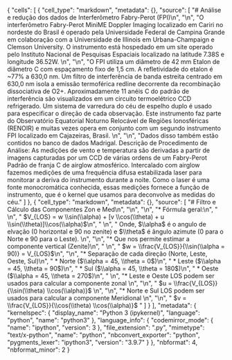 {
 "cells": [
  {
   "cell_type": "markdown",
   "metadata": {},
   "source": [
    "# Análise e redução dos dados de Interferômetro Fabry-Perot (FPI)\n",
    "\n",
    "O interferômetro Fabry-Perot MiniME Doppler Imaging localizado em Cariri no nordeste do Brasil é operado pela Universidade Federal de Campina Grande em colaboração com a Universidade de Illinois em Urbana-Champaign e Clemson University. O instrumento está hospedado em um site operado pelo Instituto Nacional de Pesquisas Espaciais localizado na latitude 7.38S e longitude 36.52W. \n",
    "\n",
    "O FPI utiliza um diâmetro de 42 mm Etalon de diâmetro C com espaçamento fixo de 1,5 cm. A refletividade do etalon é ~77% a 630,0 nm. Um filtro de interferência de banda estreita centrado em 630,0 nm isola a emissão termoférica redline decorrente da recombinação dissociativa de O2+. Aproximadamente 11 anéis C do padrão de interferência são visualizados em um circuito termoelétrico CCD refrigerado. Um sistema de varredura do céu de espelho duplo é usado para especificar o direção de cada observação. Este instrumento faz parte do Observatório Equatorial Noturno Relocável de Regiões Ionosféricas (RENOIR) e muitas vezes opera em conjunto com um segundo instrumento FPI localizado em Cajazeiras, Brasil. \n",
    "\n",
    "Dados disso também estão contidos no banco de dados Madrigal. Descrição de Procedimento de Análise: As medições de vento e temperatura são derivadas a partir de imagens capturadas por um CCD de várias ordens de um Fabry-Perot Padrão de franja C de airglow atmosférico. Intercalado com airglow fazemos medições de uma frequência difusa estabilizada laser para monitorar a deriva do instrumento durante a noite. Como o laser é uma fonte monocromática conhecida, essas medições fornece a função de instrumento, que é o kernel que usamos para deconvolve as medidas do céu."
   ]
  },
  {
   "cell_type": "markdown",
   "metadata": {},
   "source": [
    "# Filtro e Cálculo das Componentes Zon e Med\n",
    "\n",
    "\n",
    "* Fórmula geral:\n",
    "    \n",
    "    $V_{LOS} = w \\sin(\\alpha) + [v \\cos(\\theta) + u \\sin(\\theta)]\\cos(\\alpha)$\n",
    "  \n",
    "    Onde, $\\alpha$ é o angulo de elvação (0 horizontal e 90 no zenite) e $\\theta$ é ângulo azimute (0 para o Norte e 90 para o Leste). \n",
    "\n",
    "* Que nos permite estimar a componente vertical (Zenite)\n",
    "    \n",
    "    $w = \\frac{V_{LOS}}{\\sin(\\alpha = 90)} = V_{LOS}$\n",
    "\n",
    "* Separação de cada direção (Norte, Leste, Oeste, Sul)\n",
    "    * Norte ($\\alpha  = 45, \\theta = 0$)\n",
    "    * Leste ($\\alpha  = 45, \\theta = 90$)\n",
    "    * Sul ($\\alpha  = 45, \\theta = 180$)\n",
    "    * Oeste ($\\alpha  = 45, \\theta = 270$)\n",
    "    \n",
    "* Leste e Oeste LOS podem ser usados para calcular a componente zonal \n",
    "\n",
    "    $u = \\frac{V_{LOS}}{\\sin(\\theta) \\cos(\\alpha)}$ \n",
    "\n",
    "* Norte e Sul LOS podem ser usados para calcular a componente Meridional \n",
    "\n",
    "    $v = \\frac{V_{LOS}}{\\cos(\\theta) \\cos(\\alpha)}$ "
   ]
  }
 ],
 "metadata": {
  "kernelspec": {
   "display_name": "Python 3 (ipykernel)",
   "language": "python",
   "name": "python3"
  },
  "language_info": {
   "codemirror_mode": {
    "name": "ipython",
    "version": 3
   },
   "file_extension": ".py",
   "mimetype": "text/x-python",
   "name": "python",
   "nbconvert_exporter": "python",
   "pygments_lexer": "ipython3",
   "version": "3.9.7"
  }
 },
 "nbformat": 4,
 "nbformat_minor": 2
}
